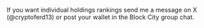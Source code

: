 If you want individual holdings rankings send me a message on X (@cryptoferd13) or post your wallet in the Block City group chat.
